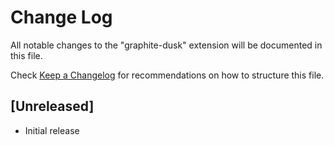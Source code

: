 # Change Log

All notable changes to the "graphite-dusk" extension will be documented in this file.

Check [Keep a Changelog](http://keepachangelog.com/) for recommendations on how to structure this file.

## [Unreleased]

- Initial release
